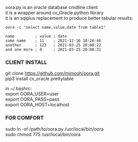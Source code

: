 oora.py is an oracle database cmdline client  
it is a wrapper around cx_Oracle python library  
it is an sqlplus replacement to produce better tabular results:

	oora -c "select name,value,date from table1"  

	name         ; value ; date                
	some name    ; 11    ; 2021-12-16 18:26:46 
	another      ; 123   ; 2021-03-25 20:08:22 
	and one more ; 0     ; 2021-03-25 20:08:31 


### CLIENT INSTALL

git clone https://github.com/mimooh/oora.git  
pip3 install cx_oracle prettytable  

in ~/.bashrc:  
export OORA_USER=user  
export OORA_PASS=pass  
export OORA_HOST=localhost

### FOR COMFORT

sudo ln -sf /path/to/oora.py /usr/local/bin/oora  
sudo chmod 775 /usr/local/bin/oora  

